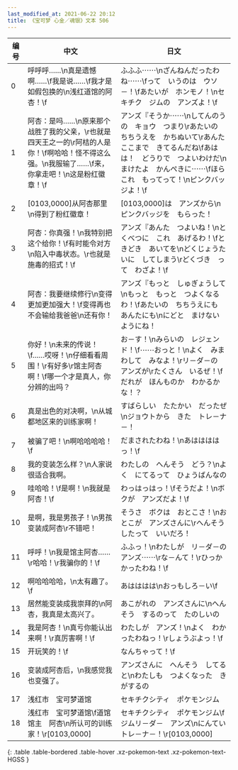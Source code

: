 ```yaml
---
last_modified_at: 2021-06-22 20:12
title: 《宝可梦 心金／魂银》文本 506
---
```

| 编号 | 中文 | 日文 |
| ---- | ---- | ---- |
| 0 | 呼呼呼……\n真是遗憾啊……\f我是说……\f我才是如假包换的\n浅红道馆的阿杏！\f | ふふふ⋯⋯\nざんねんだったわね⋯⋯\fって　いうのは　ウソ－！\fあたいが　ホンモノ！\nセキチク　ジムの　アンズよ！\f |
| 1 | 阿杏：是吗……\n原来那个战胜了我的父亲，\r也就是四天王之一的\r阿桔的人是你！\f啊哈哈！怪不得这么强。\n我服输了……\f来，你拿走吧！\n这是粉红徽章！\f | アンズ『そうか⋯⋯\nしてんのうの　キョウ　つまり\rあたいの　ちちうえを　かちぬいて\rあんた　ここまで　きてるんだね\fあはは！　どうりで　つよいわけだ\nまけたよ　かんぺきに⋯⋯\fほら　これ　もってって！\nピンクバッジよ！\f |
| 2 | [0103,0000]从阿杏那里\n得到了粉红徽章！ | [0103,0000]は　アンズから\nピンクバッジを　もらった！ |
| 3 | 阿杏：你真强！\n我特别把这个给你！\f有时能令对方\n陷入中毒状态。\r也就是施毒的招式！\f | アンズ『あんた　つよいね！\nとくべつに　これ　あげるわ！\fときどき　あいてを\nどくじょうたいに　してしまう\rどくづき　って　わざよ！\f |
| 4 | 阿杏：我要继续修行\n变得更加更加强大！\f变得再也不会输给我爸爸\n还有你！ | アンズ『もっと　しゅぎょうして\nもっと　もっと　つよくなるわ！\fあたいの　ちちうえにも　あんたにも\nにどと　まけない　ようにね！ |
| 5 | 你好！\n未来的传说！\f……哎呀！\n仔细看看周围！\r有好多\r馆主阿杏啊！\f哪一个才是真人，你分辨的出吗？ | お－す！\nみらいの　レジェンド！\f⋯⋯おっと！\nよく　みまわして　みなよ！\rリ－ダ－の　アンズが\rたくさん　いるぜ！\fだれが　ほんものか　わかるかな！？ |
| 6 | 真是出色的对决啊，\n从城都地区来的训练家啊！ | すばらしい　たたかい　だったぜ\nジョウトから　きた　トレ－ナ－！ |
| 7 | 被骗了吧！\n啊哈哈哈哈！\f | だまされたわね！\nあははははっ！\f |
| 8 | 我的变装怎么样？\n人家说很适合我啊。 | わたしの　へんそう　どう？\nよく　にてるって　ひょうばんなの |
| 9 | 哇哈哈！\f是啊！\n我就是阿杏！\f | わっはっはっ！\fそうだよ！\nボクが　アンズだよ！\f |
| 10 | 是啊，我是男孩子！\n男孩变装成阿杏\r不错吧！ | そうさ　ボクは　おとこさ！\nおとこが　アンズさんに\rへんそうしたって　いいだろ！ |
| 11 | 呼呼！\n我是馆主阿杏……\r哈哈！\r我骗你的！\f | ふふっ！\nわたしが　リ－ダ－の　アンズ⋯⋯\rな－んて！\rひっかかったわね！\f |
| 12 | 啊哈哈哈哈，\n太有趣了。\f | あはははは\nおっもしろ－い\f |
| 13 | 居然能变装成我崇拜的\n阿杏，我真是太高兴了。 | あこがれの　アンズさんに\nへんそう　するのって　たのしいの |
| 14 | 我是阿杏！\n真亏你能认出来啊！\r真厉害啊！\f | わたしが　アンズ！\nよく　わかったわねっ！\rしょうぶよっ！\f |
| 15 | 开玩笑的！\f | なんちゃって！\f |
| 16 | 变装成阿杏后，\n我感觉我也变强了。 | アンズさんに　へんそう　してると\nわたしも　つよくなった　きがするの |
| 17 | 浅红市　宝可梦道馆 | セキチクシティ　ポケモンジム |
| 18 | 浅红市　宝可梦道馆\f道馆馆主　阿杏\n所认可的训练家！\r[0103,0000] | セキチクシティ　ポケモンジム\fジムリ－ダ－　アンズ\nにんてい　トレ－ナ－！\r[0103,0000] |
{: .table .table-bordered .table-hover .xz-pokemon-text .xz-pokemon-text-HGSS }